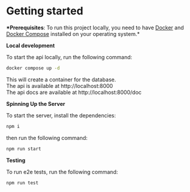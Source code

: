 # Getting started

**\*Prerequisites**: To run this project locally, you need to have [Docker](https://www.docker.com/) and [Docker Compose](https://docs.docker.com/compose/) installed on your operating system.\*

**Local development**

To start the api locally, run the following command:

```bash
docker compose up -d
```

This will create a container for the database.  
The api is available at http://localhost:8000  
The api docs are available at http://localhost:8000/doc

**Spinning Up the Server**

To start the server, install the dependencies:

```bash
npm i
```

then run the following command:

```bash
npm run start
```

**Testing**

To run e2e tests, run the following command:

```bash
npm run test
```
